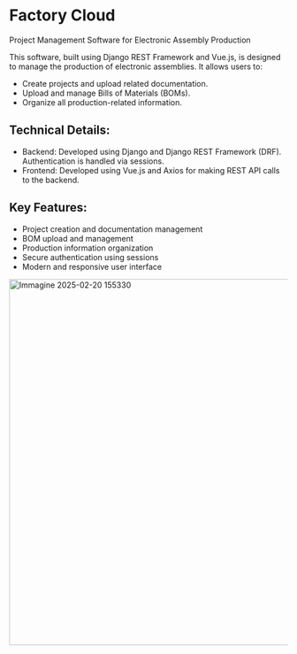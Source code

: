 # Factory Cloud
Project Management Software for Electronic Assembly Production

This software, built using Django REST Framework and Vue.js, is designed to manage the production of electronic assemblies. It allows users to:

- Create projects and upload related documentation.
- Upload and manage Bills of Materials (BOMs).
- Organize all production-related information.

## Technical Details:

- Backend: Developed using Django and Django REST Framework (DRF). Authentication is handled via sessions.
- Frontend: Developed using Vue.js and Axios for making REST API calls to the backend.

## Key Features:

- Project creation and documentation management
- BOM upload and management
- Production information organization
- Secure authentication using sessions
- Modern and responsive user interface

<img width="662" alt="Immagine 2025-02-20 155330" src="https://github.com/user-attachments/assets/f55de0f8-00ca-489e-90e6-2bf99b2a5685" />
